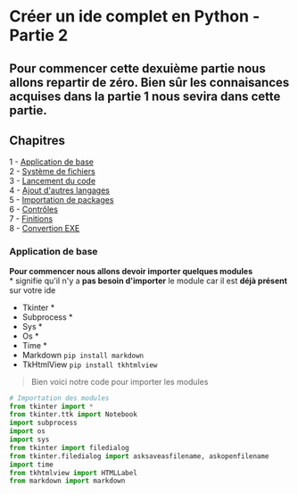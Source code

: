 # Créer un ide complet en Python - Partie 2
## Pour commencer cette dexuième partie nous allons repartir de zéro. Bien sûr les connaisances acquises dans la partie 1 nous sevira dans cette partie.

## Chapitres<br>
1 - [Application de base](#application-de-base)<br>
2 - [Système de fichiers](#système-de-fichiers)<br>
3 - [Lancement du code](#lancement-du-code)<br>
4 - [Ajout d'autres langages](#ajout-de-langages)<br>
5 - [Importation de packages](#importation-des-packages)<br>
6 - [Contrôles](#contrôles)<br>
7 - [Finitions](https://github.com/liam-gen/idepython/blob/main/SUITE.md#finitions)<br>
8 - [Convertion EXE](https://github.com/liam-gen/idepython/blob/main/SUITE.md#conversion-exe)<br>

### Application de base

**Pour commencer nous allons devoir importer quelques modules**<br>
\* signifie qu'il n'y a **pas besoin d'importer** le module car il est **déjà présent** sur votre ide
- Tkinter \* 
- Subprocess \*
- Sys \*
- Os \*
- Time \*
- Markdown `pip install markdown`
- TkHtmlView `pip install tkhtmlview`

> Bien voici notre code pour importer les modules

```python
# Importation des modules
from tkinter import *
from tkinter.ttk import Notebook
import subprocess
import os
import sys
from tkinter import filedialog
from tkinter.filedialog import asksaveasfilename, askopenfilename
import time
from tkhtmlview import HTMLLabel
from markdown import markdown
```
